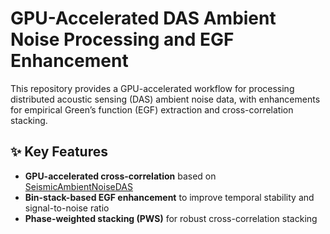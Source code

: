 # GPU-Accelerated DAS Ambient Noise Processing and EGF Enhancement

This repository provides a GPU-accelerated workflow for processing distributed acoustic sensing (DAS) ambient noise data, with enhancements for empirical Green’s function (EGF) extraction and cross-correlation stacking.

## ✨ Key Features

- **GPU-accelerated cross-correlation** based on [SeismicAmbientNoiseDAS](https://github.com/yanyangg/SeismicAmbientNoiseDAS)
- **Bin-stack-based EGF enhancement** to improve temporal stability and signal-to-noise ratio
- **Phase-weighted stacking (PWS)** for robust cross-correlation stacking
